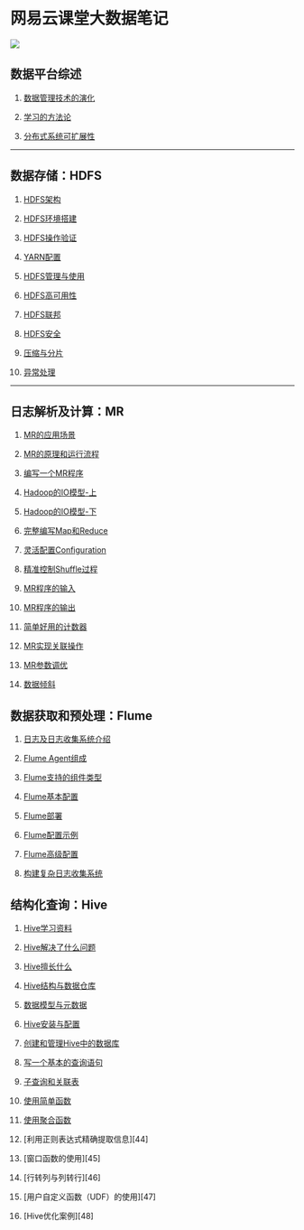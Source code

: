 # 网易云课堂大数据笔记

![](https://img.shields.io/badge/language-java-orange.svg)

## 数据平台综述

1. [数据管理技术的演化](https://github.com/jiaoqiyuan/163-bigdate-note/blob/master/%E6%95%B0%E6%8D%AE%E5%B9%B3%E5%8F%B0%E7%BB%BC%E8%BF%B0/%E6%95%B0%E6%8D%AE%E7%AE%A1%E7%90%86%E6%8A%80%E6%9C%AF%E7%9A%84%E6%BC%94%E5%8C%96.md)

2. [学习的方法论](https://github.com/jiaoqiyuan/163-bigdate-note/blob/master/%E6%95%B0%E6%8D%AE%E5%B9%B3%E5%8F%B0%E7%BB%BC%E8%BF%B0/%E5%AD%A6%E4%B9%A0%E7%9A%84%E6%96%B9%E6%B3%95%E8%AE%BA.md)

3. [分布式系统可扩展性](https://github.com/jiaoqiyuan/163-bigdate-note/blob/master/%E6%95%B0%E6%8D%AE%E5%B9%B3%E5%8F%B0%E7%BB%BC%E8%BF%B0/%E5%88%86%E5%B8%83%E5%BC%8F%E7%B3%BB%E7%BB%9F%E5%8F%AF%E6%89%A9%E5%B1%95%E6%80%A7.md)

----

## 数据存储：HDFS

1. [HDFS架构][10]

2. [HDFS环境搭建][1]

3. [HDFS操作验证][2]

4. [YARN配置][3]

5. [HDFS管理与使用][4]

6. [HDFS高可用性][5]

7. [HDFS联邦][6]

8. [HDFS安全][7]

9. [压缩与分片][8]

10. [异常处理][9]

----

## 日志解析及计算：MR

1. [MR的应用场景][11]

2. [MR的原理和运行流程][12]

3. [编写一个MR程序][13]

4. [Hadoop的IO模型-上][14]

5. [Hadoop的IO模型-下][15]

6. [完整编写Map和Reduce][16]

7. [灵活配置Configuration][17]

8. [精准控制Shuffle过程][18]

9. [MR程序的输入][19]

10. [MR程序的输出][20]

11. [简单好用的计数器][21]

12. [MR实现关联操作][22]

13. [MR参数调优][23]

14. [数据倾斜][24]


## 数据获取和预处理：Flume

1. [日志及日志收集系统介绍][25]

2. [Flume Agent组成][26]

3. [Flume支持的组件类型][27]

4. [Flume基本配置][28]

5. [Flume部署][29]

6. [Flume配置示例][30]

7. [Flume高级配置][31]

8. [构建复杂日志收集系统][32]

## 结构化查询：Hive

1. [Hive学习资料][33]

2. [Hive解决了什么问题][34]

3. [Hive擅长什么][35]

4. [Hive结构与数据仓库][36]

5. [数据模型与元数据][37]

6. [Hive安装与配置][38]

7. [创建和管理Hive中的数据库][39]

8. [写一个基本的查询语句][40]

9. [子查询和关联表][41]

10. [使用简单函数][42]

10. [使用聚合函数][43]

10. [利用正则表达式精确提取信息][44]

11. [窗口函数的使用][45]

12. [行转列与列转行][46]

13. [用户自定义函数（UDF）的使用][47]

14. [Hive优化案例][48]

[1]: https://github.com/jiaoqiyuan/163-bigdate-note/blob/master/%E6%95%B0%E6%8D%AE%E5%AD%98%E5%82%A8%EF%BC%9AHDFS/HDFS%E7%8E%AF%E5%A2%83%E6%90%AD%E5%BB%BA.md
[2]: https://github.com/jiaoqiyuan/163-bigdate-note/blob/master/%E6%95%B0%E6%8D%AE%E5%AD%98%E5%82%A8%EF%BC%9AHDFS/HDFS%E6%93%8D%E4%BD%9C%E9%AA%8C%E8%AF%81.md
[3]: https://github.com/jiaoqiyuan/163-bigdate-note/blob/master/%E6%95%B0%E6%8D%AE%E5%AD%98%E5%82%A8%EF%BC%9AHDFS/YARN%E9%85%8D%E7%BD%AE.md
[4]: https://github.com/jiaoqiyuan/163-bigdate-note/blob/master/%E6%95%B0%E6%8D%AE%E5%AD%98%E5%82%A8%EF%BC%9AHDFS/HDFS%E7%AE%A1%E7%90%86%E5%92%8C%E4%BD%BF%E7%94%A8.md
[5]: https://github.com/jiaoqiyuan/163-bigdate-note/blob/master/%E6%95%B0%E6%8D%AE%E5%AD%98%E5%82%A8%EF%BC%9AHDFS/HDFS%E9%AB%98%E5%8F%AF%E7%94%A8%E6%80%A7.md
[6]: https://github.com/jiaoqiyuan/163-bigdate-note/blob/master/%E6%95%B0%E6%8D%AE%E5%AD%98%E5%82%A8%EF%BC%9AHDFS/HDFS%E8%81%94%E9%82%A6.md
[7]: https://github.com/jiaoqiyuan/163-bigdate-note/blob/master/%E6%95%B0%E6%8D%AE%E5%AD%98%E5%82%A8%EF%BC%9AHDFS/HDFS%E5%AE%89%E5%85%A8.md
[8]: https://github.com/jiaoqiyuan/163-bigdate-note/blob/master/%E6%95%B0%E6%8D%AE%E5%AD%98%E5%82%A8%EF%BC%9AHDFS/%E5%8E%8B%E7%BC%A9%E4%B8%8E%E5%88%86%E7%89%87.md
[9]: https://github.com/jiaoqiyuan/163-bigdate-note/blob/master/%E6%95%B0%E6%8D%AE%E5%AD%98%E5%82%A8%EF%BC%9AHDFS/%E5%BC%82%E5%B8%B8%E5%A4%84%E7%90%86.md
[10]: https://github.com/jiaoqiyuan/163-bigdate-note/blob/master/%E6%95%B0%E6%8D%AE%E5%AD%98%E5%82%A8%EF%BC%9AHDFS/HDFS%E6%9E%B6%E6%9E%84.md
[11]: https://github.com/jiaoqiyuan/163-bigdate-note/blob/master/%E6%97%A5%E5%BF%97%E8%A7%A3%E6%9E%90%E5%8F%8A%E8%AE%A1%E7%AE%97%EF%BC%9AMR/MR%E7%9A%84%E5%BA%94%E7%94%A8%E5%9C%BA%E6%99%AF.md
[12]: https://github.com/jiaoqiyuan/163-bigdate-note/blob/master/%E6%97%A5%E5%BF%97%E8%A7%A3%E6%9E%90%E5%8F%8A%E8%AE%A1%E7%AE%97%EF%BC%9AMR/MR%E7%9A%84%E5%8E%9F%E7%90%86%E5%92%8C%E8%BF%90%E8%A1%8C%E6%B5%81%E7%A8%8B.md
[13]: https://github.com/jiaoqiyuan/163-bigdate-note/blob/master/%E6%97%A5%E5%BF%97%E8%A7%A3%E6%9E%90%E5%8F%8A%E8%AE%A1%E7%AE%97%EF%BC%9AMR/%E7%BC%96%E5%86%99%E4%B8%80%E4%B8%AAMR%E7%A8%8B%E5%BA%8F/%E7%BC%96%E5%86%99%E4%B8%80%E4%B8%AAMR%E7%A8%8B%E5%BA%8F.md
[14]: https://github.com/jiaoqiyuan/163-bigdate-note/blob/master/%E6%97%A5%E5%BF%97%E8%A7%A3%E6%9E%90%E5%8F%8A%E8%AE%A1%E7%AE%97%EF%BC%9AMR/Hadoop%E7%9A%84IO%E6%A8%A1%E5%9E%8B-%E4%B8%8A/Hadoop%E7%9A%84IO%E6%A8%A1-%E4%B8%8A.md
[15]: https://github.com/jiaoqiyuan/163-bigdate-note/blob/master/%E6%97%A5%E5%BF%97%E8%A7%A3%E6%9E%90%E5%8F%8A%E8%AE%A1%E7%AE%97%EF%BC%9AMR/Hadoop%E7%9A%84IO%E6%A8%A1%E5%9E%8B-%E4%B8%8B/Hadoop%E7%9A%84IO%E6%A8%A1%E5%9E%8B-%E4%B8%8B.md
[16]: https://github.com/jiaoqiyuan/163-bigdate-note/blob/master/%E6%97%A5%E5%BF%97%E8%A7%A3%E6%9E%90%E5%8F%8A%E8%AE%A1%E7%AE%97%EF%BC%9AMR/%E5%AE%8C%E6%95%B4%E7%BC%96%E5%86%99Map%E5%92%8CReduce/%E5%AE%8C%E6%95%B4%E7%BC%96%E5%86%99Map%E5%92%8CReduce.md
[17]: https://github.com/jiaoqiyuan/163-bigdate-note/blob/master/%E6%97%A5%E5%BF%97%E8%A7%A3%E6%9E%90%E5%8F%8A%E8%AE%A1%E7%AE%97%EF%BC%9AMR/%E7%81%B5%E6%B4%BB%E5%BA%94%E7%94%A8Configuration/%E7%81%B5%E6%B4%BB%E5%BA%94%E7%94%A8Configuration.md
[18]: https://github.com/jiaoqiyuan/163-bigdate-note/blob/master/%E6%97%A5%E5%BF%97%E8%A7%A3%E6%9E%90%E5%8F%8A%E8%AE%A1%E7%AE%97%EF%BC%9AMR/%E7%B2%BE%E7%A1%AE%E6%8E%A7%E5%88%B6Shuffle%E8%BF%87%E7%A8%8B/%E7%B2%BE%E7%A1%AE%E6%8E%A7%E5%88%B6Shuffle%E8%BF%87%E7%A8%8B.md
[19]: https://github.com/jiaoqiyuan/163-bigdate-note/blob/master/%E6%97%A5%E5%BF%97%E8%A7%A3%E6%9E%90%E5%8F%8A%E8%AE%A1%E7%AE%97%EF%BC%9AMR/MR%E7%A8%8B%E5%BA%8F%E7%9A%84%E8%BE%93%E5%85%A5/MR%E7%A8%8B%E5%BA%8F%E7%9A%84%E8%BE%93%E5%85%A5.md
[20]: https://github.com/jiaoqiyuan/163-bigdate-note/blob/master/%E6%97%A5%E5%BF%97%E8%A7%A3%E6%9E%90%E5%8F%8A%E8%AE%A1%E7%AE%97%EF%BC%9AMR/MR%E7%A8%8B%E5%BA%8F%E7%9A%84%E8%BE%93%E5%87%BA/MR%E7%A8%8B%E5%BA%8F%E7%9A%84%E8%BE%93%E5%87%BA.md
[21]: https://github.com/jiaoqiyuan/163-bigdate-note/blob/master/%E6%97%A5%E5%BF%97%E8%A7%A3%E6%9E%90%E5%8F%8A%E8%AE%A1%E7%AE%97%EF%BC%9AMR/%E7%AE%80%E5%8D%95%E5%A5%BD%E7%94%A8%E7%9A%84%E8%AE%A1%E6%95%B0%E5%99%A8/%E7%AE%80%E5%8D%95%E5%A5%BD%E7%94%A8%E7%9A%84%E8%AE%A1%E6%95%B0%E5%99%A8.md
[22]: https://github.com/jiaoqiyuan/163-bigdate-note/blob/master/%E6%97%A5%E5%BF%97%E8%A7%A3%E6%9E%90%E5%8F%8A%E8%AE%A1%E7%AE%97%EF%BC%9AMR/MR%E5%AE%9E%E7%8E%B0%E5%85%B3%E8%81%94%E6%93%8D%E4%BD%9C.md
[23]: https://github.com/jiaoqiyuan/163-bigdate-note/blob/master/%E6%97%A5%E5%BF%97%E8%A7%A3%E6%9E%90%E5%8F%8A%E8%AE%A1%E7%AE%97%EF%BC%9AMR/MR%E5%8F%82%E6%95%B0%E8%B0%83%E4%BC%98.md
[24]: https://github.com/jiaoqiyuan/163-bigdate-note/blob/master/%E6%97%A5%E5%BF%97%E8%A7%A3%E6%9E%90%E5%8F%8A%E8%AE%A1%E7%AE%97%EF%BC%9AMR/%E6%95%B0%E6%8D%AE%E5%80%BE%E6%96%9C.md
[25]: https://github.com/jiaoqiyuan/163-bigdate-note/blob/master/%E6%95%B0%E6%8D%AE%E8%8E%B7%E5%8F%96%E5%92%8C%E9%A2%84%E5%A4%84%E7%90%86%EF%BC%9AFlume/%E6%97%A5%E5%BF%97%E5%8F%8A%E6%97%A5%E5%BF%97%E6%94%B6%E9%9B%86%E7%B3%BB%E7%BB%9F.md
[26]: https://github.com/jiaoqiyuan/163-bigdate-note/blob/master/%E6%95%B0%E6%8D%AE%E8%8E%B7%E5%8F%96%E5%92%8C%E9%A2%84%E5%A4%84%E7%90%86%EF%BC%9AFlume/Flume%20Agent%E7%9A%84%E7%BB%84%E6%88%90.md
[27]: https://github.com/jiaoqiyuan/163-bigdate-note/blob/master/%E6%95%B0%E6%8D%AE%E8%8E%B7%E5%8F%96%E5%92%8C%E9%A2%84%E5%A4%84%E7%90%86%EF%BC%9AFlume/Flume%E6%94%AF%E6%8C%81%E7%9A%84%E7%BB%84%E5%BB%BA%E7%B1%BB%E5%9E%8B.md
[28]: https://github.com/jiaoqiyuan/163-bigdate-note/blob/master/%E6%95%B0%E6%8D%AE%E8%8E%B7%E5%8F%96%E5%92%8C%E9%A2%84%E5%A4%84%E7%90%86%EF%BC%9AFlume/Flume%E7%9A%84%E5%9F%BA%E6%9C%AC%E9%85%8D%E7%BD%AE.md
[29]: https://github.com/jiaoqiyuan/163-bigdate-note/blob/master/%E6%95%B0%E6%8D%AE%E8%8E%B7%E5%8F%96%E5%92%8C%E9%A2%84%E5%A4%84%E7%90%86%EF%BC%9AFlume/Flume%E5%AE%89%E8%A3%85%E5%92%8C%E9%83%A8%E7%BD%B2.md
[30]: https://github.com/jiaoqiyuan/163-bigdate-note/blob/master/%E6%95%B0%E6%8D%AE%E8%8E%B7%E5%8F%96%E5%92%8C%E9%A2%84%E5%A4%84%E7%90%86%EF%BC%9AFlume/Flume%E9%85%8D%E7%BD%AE%E7%A4%BA%E4%BE%8B.md 
[31]: https://github.com/jiaoqiyuan/163-bigdate-note/blob/master/%E6%95%B0%E6%8D%AE%E8%8E%B7%E5%8F%96%E5%92%8C%E9%A2%84%E5%A4%84%E7%90%86%EF%BC%9AFlume/Flume%E9%AB%98%E7%BA%A7%E9%85%8D%E7%BD%AE.md
[32]: https://github.com/jiaoqiyuan/163-bigdate-note/blob/master/%E6%95%B0%E6%8D%AE%E8%8E%B7%E5%8F%96%E5%92%8C%E9%A2%84%E5%A4%84%E7%90%86%EF%BC%9AFlume/%E6%9E%84%E5%BB%BA%E5%A4%8D%E6%9D%82%E6%97%A5%E5%BF%97%E6%94%B6%E9%9B%86%E7%B3%BB%E7%BB%9F.md
[33]: https://github.com/jiaoqiyuan/163-bigdate-note/blob/master/%E7%BB%93%E6%9E%84%E5%8C%96%E6%9F%A5%E8%AF%A2%EF%BC%9AHive/Hive%E5%AD%A6%E4%B9%A0%E8%B5%84%E6%96%99.md
[34]: https://github.com/jiaoqiyuan/163-bigdate-note/blob/master/%E7%BB%93%E6%9E%84%E5%8C%96%E6%9F%A5%E8%AF%A2%EF%BC%9AHive/Hive%E8%A7%A3%E5%86%B3%E4%BA%86%E4%BB%80%E4%B9%88%E9%97%AE%E9%A2%98.md
[35]: https://github.com/jiaoqiyuan/163-bigdate-note/blob/master/%E7%BB%93%E6%9E%84%E5%8C%96%E6%9F%A5%E8%AF%A2%EF%BC%9AHive/Hive%E6%93%85%E9%95%BF%E4%BB%80%E4%B9%88.md
[36]: https://github.com/jiaoqiyuan/163-bigdate-note/blob/master/%E7%BB%93%E6%9E%84%E5%8C%96%E6%9F%A5%E8%AF%A2%EF%BC%9AHive/Hive%E6%9C%BA%E6%9E%84%E4%B8%8E%E6%95%B0%E6%8D%AE%E4%BB%93%E5%BA%93.md
[37]: https://github.com/jiaoqiyuan/163-bigdate-note/blob/master/%E7%BB%93%E6%9E%84%E5%8C%96%E6%9F%A5%E8%AF%A2%EF%BC%9AHive/%E6%95%B0%E6%8D%AE%E6%A8%A1%E5%9E%8B%E4%B8%8E%E5%85%83%E6%95%B0%E6%8D%AE.md
[38]: https://github.com/jiaoqiyuan/163-bigdate-note/blob/master/%E7%BB%93%E6%9E%84%E5%8C%96%E6%9F%A5%E8%AF%A2%EF%BC%9AHive/Hive%E7%9A%84%E5%AE%89%E8%A3%85%E4%B8%8E%E9%85%8D%E7%BD%AE.md
[39]: https://github.com/jiaoqiyuan/163-bigdate-note/blob/master/%E7%BB%93%E6%9E%84%E5%8C%96%E6%9F%A5%E8%AF%A2%EF%BC%9AHive/%E5%88%9B%E5%BB%BA%E5%92%8C%E7%AE%A1%E7%90%86Hive%E4%B8%AD%E7%9A%84%E6%95%B0%E6%8D%AE%E5%BA%93.md
[40]: https://github.com/jiaoqiyuan/163-bigdate-note/blob/master/%E7%BB%93%E6%9E%84%E5%8C%96%E6%9F%A5%E8%AF%A2%EF%BC%9AHive/%E5%86%99%E4%B8%80%E4%B8%AA%E5%9F%BA%E6%9C%AC%E7%9A%84%E6%9F%A5%E8%AF%A2%E8%AF%AD%E5%8F%A5.md
[41]: https://github.com/jiaoqiyuan/163-bigdate-note/blob/master/%E7%BB%93%E6%9E%84%E5%8C%96%E6%9F%A5%E8%AF%A2%EF%BC%9AHive/%E5%AD%90%E6%9F%A5%E8%AF%A2%E5%92%8C%E5%85%B3%E8%81%94%E8%A1%A8.md
[42]: https://github.com/jiaoqiyuan/163-bigdate-note/blob/master/%E7%BB%93%E6%9E%84%E5%8C%96%E6%9F%A5%E8%AF%A2%EF%BC%9AHive/%E4%BD%BF%E7%94%A8%E7%AE%80%E5%8D%95%E5%87%BD%E6%95%B0.md
[43]: https://github.com/jiaoqiyuan/163-bigdate-note/blob/master/%E7%BB%93%E6%9E%84%E5%8C%96%E6%9F%A5%E8%AF%A2%EF%BC%9AHive/%E4%BD%BF%E7%94%A8%E8%81%9A%E5%90%88%E5%87%BD%E6%95%B0.md